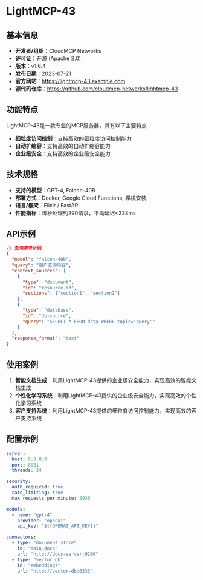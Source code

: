 # LightMCP-43

## 基本信息

- **开发者/组织**：CloudMCP Networks
- **许可证**：开源 (Apache 2.0)
- **版本**：v1.6.4
- **发布日期**：2023-07-21
- **官方网站**：https://lightmcp-43.example.com
- **源代码仓库**：https://github.com/cloudmcp-networks/lightmcp-43

## 功能特点

LightMCP-43是一款专业的MCP服务器，具有以下主要特点：

- **细粒度访问控制**：支持高效的细粒度访问控制能力
- **自动扩缩容**：支持高效的自动扩缩容能力
- **企业级安全**：支持高效的企业级安全能力


## 技术规格

- **支持的模型**：GPT-4, Falcon-40B
- **部署方式**：Docker, Google Cloud Functions, 裸机安装
- **语言/框架**：Elixir / FastAPI
- **性能指标**：每秒处理约290请求，平均延迟<238ms

## API示例

```json
// 查询请求示例
{
  "model": "falcon-40b",
  "query": "用户查询内容",
  "context_sources": [
    {
      "type": "document",
      "id": "resource-id",
      "sections": ["section1", "section2"]
    },
    {
      "type": "database",
      "id": "db-source",
      "query": "SELECT * FROM data WHERE topic='query'"
    }
  ],
  "response_format": "text"
}
```

## 使用案例

1. **智能文档生成**：利用LightMCP-43提供的企业级安全能力，实现高效的智能文档生成
2. **个性化学习系统**：利用LightMCP-43提供的企业级安全能力，实现高效的个性化学习系统
3. **客户支持系统**：利用LightMCP-43提供的细粒度访问控制能力，实现高效的客户支持系统


## 配置示例

```yaml
server:
  host: 0.0.0.0
  port: 8081
  threads: 24

security:
  auth_required: true
  rate_limiting: true
  max_requests_per_minute: 2930

models:
  - name: "gpt-4"
    provider: "openai"
    api_key: "${{OPENAI_API_KEY}}"

connectors:
  - type: "document_store"
    id: "main_docs"
    url: "http://docs-server:9200"
  - type: "vector_db"
    id: "embeddings"
    url: "http://vector-db:6333"
```